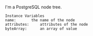 I'm a PostgreSQL node tree.

    Instance Variables
	name:		the name of the node
	attributes:		attributes of the node
	byteArray:		an array of value
